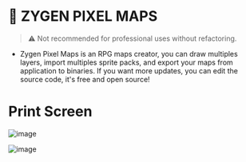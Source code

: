 # 🔰 ZYGEN PIXEL MAPS
> ⚠ Not recommended for professional uses without refactoring.

- Zygen Pixel Maps is an RPG maps creator, you can draw multiples layers, import multiples sprite packs, and export your maps from application to binaries. If you want more updates, you can edit the source code, it's free and open source!

# Print Screen
![image](https://i.imgur.com/yv7IoPy.png)

![image](https://i.imgur.com/3hyswqI.png)
